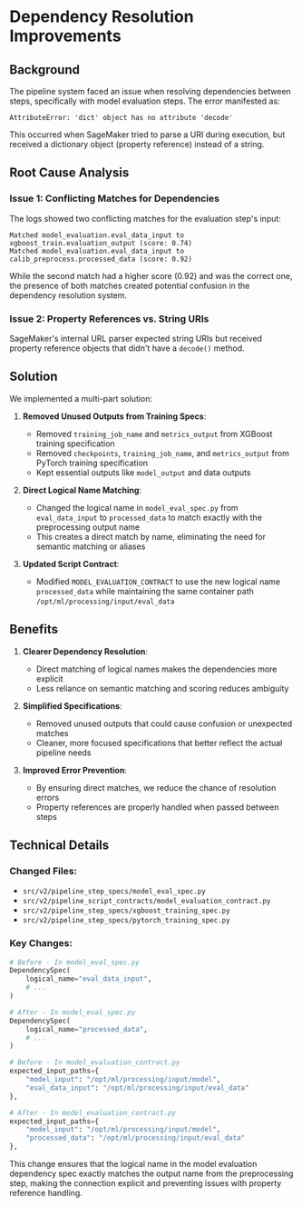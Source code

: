 # Dependency Resolution Improvements

## Background

The pipeline system faced an issue when resolving dependencies between steps, specifically with model evaluation steps. The error manifested as:

```
AttributeError: 'dict' object has no attribute 'decode'
```

This occurred when SageMaker tried to parse a URI during execution, but received a dictionary object (property reference) instead of a string.

## Root Cause Analysis

### Issue 1: Conflicting Matches for Dependencies

The logs showed two conflicting matches for the evaluation step's input:

```
Matched model_evaluation.eval_data_input to xgboost_train.evaluation_output (score: 0.74)
Matched model_evaluation.eval_data_input to calib_preprocess.processed_data (score: 0.92)
```

While the second match had a higher score (0.92) and was the correct one, the presence of both matches created potential confusion in the dependency resolution system.

### Issue 2: Property References vs. String URIs

SageMaker's internal URL parser expected string URIs but received property reference objects that didn't have a `decode()` method.

## Solution

We implemented a multi-part solution:

1. **Removed Unused Outputs from Training Specs**:
   - Removed `training_job_name` and `metrics_output` from XGBoost training specification
   - Removed `checkpoints`, `training_job_name`, and `metrics_output` from PyTorch training specification
   - Kept essential outputs like `model_output` and data outputs

2. **Direct Logical Name Matching**:
   - Changed the logical name in `model_eval_spec.py` from `eval_data_input` to `processed_data` to match exactly with the preprocessing output name
   - This creates a direct match by name, eliminating the need for semantic matching or aliases

3. **Updated Script Contract**:
   - Modified `MODEL_EVALUATION_CONTRACT` to use the new logical name `processed_data` while maintaining the same container path `/opt/ml/processing/input/eval_data`

## Benefits

1. **Clearer Dependency Resolution**:
   - Direct matching of logical names makes the dependencies more explicit
   - Less reliance on semantic matching and scoring reduces ambiguity

2. **Simplified Specifications**:
   - Removed unused outputs that could cause confusion or unexpected matches
   - Cleaner, more focused specifications that better reflect the actual pipeline needs

3. **Improved Error Prevention**:
   - By ensuring direct matches, we reduce the chance of resolution errors
   - Property references are properly handled when passed between steps

## Technical Details

### Changed Files:
- `src/v2/pipeline_step_specs/model_eval_spec.py`
- `src/v2/pipeline_script_contracts/model_evaluation_contract.py`
- `src/v2/pipeline_step_specs/xgboost_training_spec.py`
- `src/v2/pipeline_step_specs/pytorch_training_spec.py`

### Key Changes:

```python
# Before - In model_eval_spec.py
DependencySpec(
    logical_name="eval_data_input",
    # ...
)

# After - In model_eval_spec.py
DependencySpec(
    logical_name="processed_data",
    # ...
)
```

```python
# Before - In model_evaluation_contract.py
expected_input_paths={
    "model_input": "/opt/ml/processing/input/model",
    "eval_data_input": "/opt/ml/processing/input/eval_data"
},

# After - In model_evaluation_contract.py
expected_input_paths={
    "model_input": "/opt/ml/processing/input/model",
    "processed_data": "/opt/ml/processing/input/eval_data"
},
```

This change ensures that the logical name in the model evaluation dependency spec exactly matches the output name from the preprocessing step, making the connection explicit and preventing issues with property reference handling.

